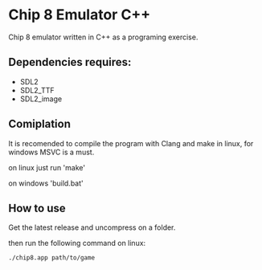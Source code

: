# Chip 8 Emulator C++

Chip 8 emulator written in C++ as a programing exercise.

## Dependencies requires:

* SDL2
* SDL2_TTF
* SDL2_image

## Comiplation

It is recomended to compile the program with Clang and make in linux, for windows MSVC is a must.

on linux just run 'make'

on windows 'build.bat'

## How to use

Get the latest release and uncompress on a folder.

then run the following command on linux:

```
./chip8.app path/to/game
```


